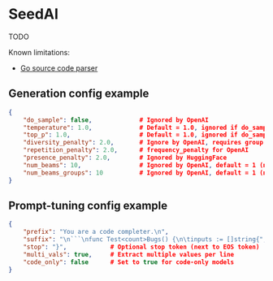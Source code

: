 # SeedAI

TODO

Known limitations:

- [Go source code parser](https://git.ultraware.nl/elwin/scparser)

## Generation config example

```json
{
	"do_sample": false,             # Ignored by OpenAI
	"temperature": 1.0,             # Default = 1.0, ignored if do_sample is false
	"top_p": 1.0,                   # Default = 1.0, ignored if do_sample is false
	"diversity_penalty": 2.0,       # Ignore by OpenAI, requires group beam search
	"repetition_penalty": 2.0,      # frequency_penalty for OpenAI
	"presence_penalty": 2.0,        # Ignored by HuggingFace
	"num_beams": 10,                # Ignored by OpenAI, default = 1 (no beam search)
	"num_beams_groups": 10          # Ignored by OpenAI, default = 1 (no group beam search)
}
```

## Prompt-tuning config example
```json
{
	"prefix": "You are a code completer.\n",
	"suffix": "\n```\nfunc Test<count>Bugs() {\n\tinputs := []string{",
	"stop": "}",			# Optional stop token (next to EOS token)
	"multi_vals": true,		# Extract multiple values per line
	"code_only": false		# Set to true for code-only models
}
```

